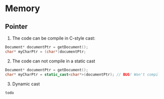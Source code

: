 # Memory

## Pointer

1. The code can be compile in C-style cast:

``` C++
Document* documentPtr = getDocument();
char* myCharPtr = (char*)documentPtr;
```

2. The code can not compile in a static cast

```C++
Document* documentPtr = getDocument();
char* myCharPtr = static_cast<char*>(documentPtr); // BUG! Won't compile
```

3. Dynamic cast 

```
todo
```
